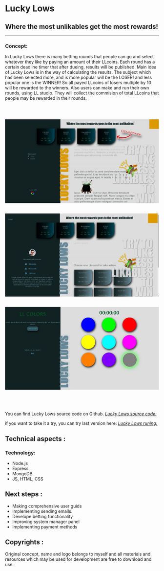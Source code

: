 # Lucky Lows
## Where the most unlikables get the most rewards!
---
### Concept:

In Lucky Lows there is many betting rounds that people can go and select whatever they like by paying an amount of their LLcoins. Each round has a certain deadline timer that after dueing, results will be published. Main idea of Lucky Lows is in the way of calculating the results. The subject which has been selected more, and is more popular will be the LOSER! and less popular one is the WINNER! So all payed LLcoins of losers multiple by 10 will be rewarded to the winners. Also users can make and run their own rounds, using LL studio. They will collect the commision of total LLcoins that people may be rewarded in their rounds.

<br>

![LockyLows entry page](./public/images/sc20.JPG)
---
![LockyLows logged in page](./public/images/sc10.JPG)
---
![LockyLows room view example](./public/images/sc30.jpg)
---

<br/><br/>

You can find Lucky Lows source code on Github.
*[Lucky Lows source code:](https://github.com/SamiaMehrdad/Locky-Lows)*

if you want to take it a try, you can try last version here:
*[Lucky Lows runing:](https://lockylows.herokuapp.com)*

## Technical aspects :
 ### Technology:

 - Node.js
 - Express
 - MongoDB
 - JS, HTML, CSS

## Next steps :
 - Making comprehensive user guids
 - Implementing sending emails.
 - Develope betting functionality
 - Improving system manager panel
 - Implementing payment methods 

## Copyrights :
Original concept, name and logo belongs to myself and all materials and resources which may be used for development are free to download and use. 

